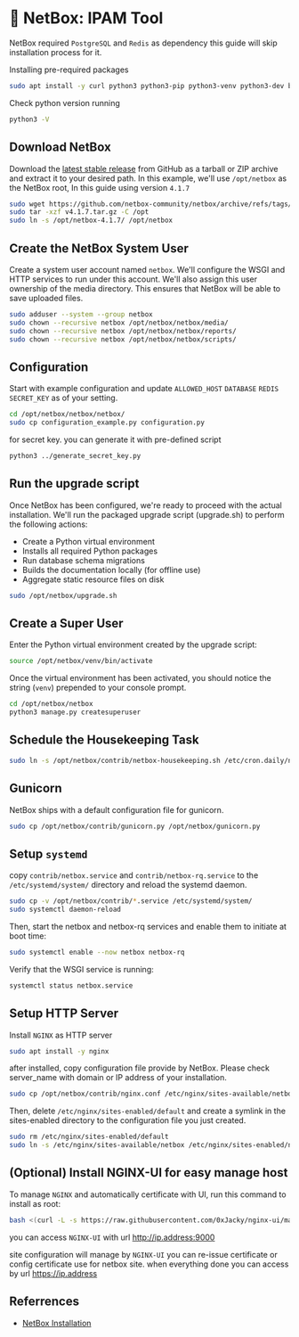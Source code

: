 # :book: NetBox: IPAM Tool

NetBox required `PostgreSQL` and `Redis` as dependency this guide will skip installation process for it.

Installing pre-required packages

```sh
sudo apt install -y curl python3 python3-pip python3-venv python3-dev build-essential libxml2-dev libxslt1-dev libffi-dev libpq-dev libssl-dev zlib1g-dev
```

Check python version running

```sh
python3 -V
```

## Download NetBox

Download the [latest stable release](https://github.com/netbox-community/netbox/releases) from GitHub as a tarball or ZIP archive and extract it to your desired path. In this example, we'll use `/opt/netbox` as the NetBox root, In this guide using version `4.1.7`

```sh
sudo wget https://github.com/netbox-community/netbox/archive/refs/tags/v4.1.7.tar.gz
sudo tar -xzf v4.1.7.tar.gz -C /opt
sudo ln -s /opt/netbox-4.1.7/ /opt/netbox
```

## Create the NetBox System User

Create a system user account named `netbox`. We'll configure the WSGI and HTTP services to run under this account. We'll also assign this user ownership of the media directory. This ensures that NetBox will be able to save uploaded files.

```sh
sudo adduser --system --group netbox
sudo chown --recursive netbox /opt/netbox/netbox/media/
sudo chown --recursive netbox /opt/netbox/netbox/reports/
sudo chown --recursive netbox /opt/netbox/netbox/scripts/
```

## Configuration

Start with example configuration and update `ALLOWED_HOST` `DATABASE` `REDIS` `SECRET_KEY` as of your setting.

```sh
cd /opt/netbox/netbox/netbox/
sudo cp configuration_example.py configuration.py
```

for secret key. you can generate it with pre-defined script

```sh
python3 ../generate_secret_key.py
```

## Run the upgrade script

Once NetBox has been configured, we're ready to proceed with the actual installation. We'll run the packaged upgrade script (upgrade.sh) to perform the following actions:

- Create a Python virtual environment
- Installs all required Python packages
- Run database schema migrations
- Builds the documentation locally (for offline use)
- Aggregate static resource files on disk

```sh
sudo /opt/netbox/upgrade.sh
```

## Create a Super User

Enter the Python virtual environment created by the upgrade script:

```sh
source /opt/netbox/venv/bin/activate
```

Once the virtual environment has been activated, you should notice the string (`venv`) prepended to your console prompt.

```sh
cd /opt/netbox/netbox
python3 manage.py createsuperuser
```

## Schedule the Housekeeping Task

```sh
sudo ln -s /opt/netbox/contrib/netbox-housekeeping.sh /etc/cron.daily/netbox-housekeeping
```

## Gunicorn

NetBox ships with a default configuration file for gunicorn.

```sh
sudo cp /opt/netbox/contrib/gunicorn.py /opt/netbox/gunicorn.py
```

## Setup `systemd`

copy `contrib/netbox.service` and `contrib/netbox-rq.service` to the `/etc/systemd/system/` directory and reload the systemd daemon.

```sh
sudo cp -v /opt/netbox/contrib/*.service /etc/systemd/system/
sudo systemctl daemon-reload
```

Then, start the netbox and netbox-rq services and enable them to initiate at boot time:

```sh
sudo systemctl enable --now netbox netbox-rq
```

Verify that the WSGI service is running:

```sh
systemctl status netbox.service
```

## Setup HTTP Server

Install `NGINX` as HTTP server

```sh
sudo apt install -y nginx
```

after installed, copy configuration file provide by NetBox. Please check server_name with domain or IP address of your installation.

```sh
sudo cp /opt/netbox/contrib/nginx.conf /etc/nginx/sites-available/netbox
```

Then, delete `/etc/nginx/sites-enabled/default` and create a symlink in the sites-enabled directory to the configuration file you just created.

```sh
sudo rm /etc/nginx/sites-enabled/default
sudo ln -s /etc/nginx/sites-available/netbox /etc/nginx/sites-enabled/netbox
```

## (Optional) Install NGINX-UI for easy manage host

To manage `NGINX` and automatically certificate with UI, run this command to install as root:

```sh
bash <(curl -L -s https://raw.githubusercontent.com/0xJacky/nginx-ui/master/install.sh) install
```

you can access `NGINX-UI` with url <http://ip.address:9000>

site configuration will manage by `NGINX-UI` you can re-issue certificate or config certificate use for netbox site. when everything done you can access by url <https://ip.address>

## Referrences

- [NetBox Installation](https://netboxlabs.com/docs/netbox/en/stable/installation/)
